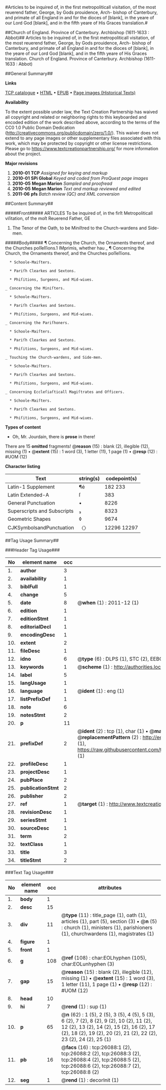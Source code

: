 #Articles to be inquired of, in the first metropoliticall visitation, of the most reuerend father, George, by Gods prouidence, Arch- bishop of Canterbury, and primate of all England in and for the dioces of [blank], in the yeare of our Lord God [blank], and in the fifth yeare of His Graces translation.#

##Church of England. Province of Canterbury. Archbishop (1611-1633 : Abbot)##
Articles to be inquired of, in the first metropoliticall visitation, of the most reuerend father, George, by Gods prouidence, Arch- bishop of Canterbury, and primate of all England in and for the dioces of [blank], in the yeare of our Lord God [blank], and in the fifth yeare of His Graces translation.
Church of England. Province of Canterbury. Archbishop (1611-1633 : Abbot)

##General Summary##

**Links**

[TCP catalogue](http://www.ota.ox.ac.uk/tcp/)  • 
[HTML](http://tei.it.ox.ac.uk/tcp/Texts-HTML/free/A00/A00149.html)  • 
[EPUB](http://tei.it.ox.ac.uk/tcp/Texts-EPUB/free/A00/A00149.epub) • 
[Page images (Historical Texts)](https://historicaltexts.jisc.ac.uk/eebo-23020998e)

**Availability**

To the extent possible under law, the Text Creation Partnership has waived all copyright and related or neighboring rights to this keyboarded and encoded edition of the work described above, according to the terms of the CC0 1.0 Public Domain Dedication (http://creativecommons.org/publicdomain/zero/1.0/). This waiver does not extend to any page images or other supplementary files associated with this work, which may be protected by copyright or other license restrictions. Please go to https://www.textcreationpartnership.org/ for more information about the project.

**Major revisions**

1. __2010-01__ __TCP__ *Assigned for keying and markup*
1. __2010-01__ __SPi Global__ *Keyed and coded from ProQuest page images*
1. __2010-05__ __Megan Marion__ *Sampled and proofread*
1. __2010-05__ __Megan Marion__ *Text and markup reviewed and edited*
1. __2011-06__ __pfs__ *Batch review (QC) and XML conversion*

##Content Summary##

#####Front#####
ARTICLES To be inquired of, in the firſt Metropoliticall viſitation, of the moſt Reuerend Father, GE
1. The Tenor of the Oath, to be Miniſtred to the Church-wardens and Side-men.

#####Body#####
¶ Concerning the Church, the Ornaments thereof, and the Churches poſſeſſions.1 IMprimis, whether hau
    _ ¶ Concerning the Church, the Ornaments thereof, and the Churches poſſeſſions.

      * Schoole-Maiſters.

      * Pariſh Clearkes and Sextons.

      * Phiſitions, Surgeons, and Mid-wiues.

    _ Concerning the Miniſters.

      * Schoole-Maiſters.

      * Pariſh Clearkes and Sextons.

      * Phiſitions, Surgeons, and Mid-wiues.

    _ Concerning the Pariſhoners.

      * Schoole-Maiſters.

      * Pariſh Clearkes and Sextons.

      * Phiſitions, Surgeons, and Mid-wiues.

    _ Touching the Church-wardens, and Side-men.

      * Schoole-Maiſters.

      * Pariſh Clearkes and Sextons.

      * Phiſitions, Surgeons, and Mid-wiues.

    _ Concerning Eccleſiaſticall Magiſtrates and Officers.

      * Schoole-Maiſters.

      * Pariſh Clearkes and Sextons.

      * Phiſitions, Surgeons, and Mid-wiues.

**Types of content**

  * Oh, Mr. Jourdain, there is **prose** in there!

There are 15 **omitted** fragments! 
 @__reason__ (15) : blank (2), illegible (12), missing (1)  •  @__extent__ (15) : 1 word (3), 1 letter (11), 1 page (1)  •  @__resp__ (12) : #UOM (12)

**Character listing**


|Text|string(s)|codepoint(s)|
|---|---|---|
|Latin-1 Supplement|¶é|182 233|
|Latin Extended-A|ſ|383|
|General Punctuation|•|8226|
|Superscripts             and Subscripts|₃|8323|
|Geometric Shapes|◊|9674|
|CJKSymbolsandPunctuation|〈〉|12296 12297|

##Tag Usage Summary##

###Header Tag Usage###

|No|element name|occ|attributes|
|---|---|---|---|
|1.|__author__|3||
|2.|__availability__|1||
|3.|__biblFull__|1||
|4.|__change__|5||
|5.|__date__|8| @__when__ (1) : 2011-12 (1)|
|6.|__edition__|1||
|7.|__editionStmt__|1||
|8.|__editorialDecl__|1||
|9.|__encodingDesc__|1||
|10.|__extent__|2||
|11.|__fileDesc__|1||
|12.|__idno__|6| @__type__ (6) : DLPS (1), STC (2), EEBO-CITATION (1), OCLC (1), VID (1)|
|13.|__keywords__|1| @__scheme__ (1) : http://authorities.loc.gov/ (1)|
|14.|__label__|5||
|15.|__langUsage__|1||
|16.|__language__|1| @__ident__ (1) : eng (1)|
|17.|__listPrefixDef__|1||
|18.|__note__|6||
|19.|__notesStmt__|2||
|20.|__p__|11||
|21.|__prefixDef__|2| @__ident__ (2) : tcp (1), char (1)  •  @__matchPattern__ (2) : ([0-9\-]+):([0-9IVX]+) (1), (.+) (1)  •  @__replacementPattern__ (2) : http://eebo.chadwyck.com/downloadtiff?vid=$1&page=$2 (1), https://raw.githubusercontent.com/textcreationpartnership/Texts/master/tcpchars.xml#$1 (1)|
|22.|__profileDesc__|1||
|23.|__projectDesc__|1||
|24.|__pubPlace__|2||
|25.|__publicationStmt__|2||
|26.|__publisher__|2||
|27.|__ref__|1| @__target__ (1) : http://www.textcreationpartnership.org/docs/. (1)|
|28.|__revisionDesc__|1||
|29.|__seriesStmt__|1||
|30.|__sourceDesc__|1||
|31.|__term__|2||
|32.|__textClass__|1||
|33.|__title__|3||
|34.|__titleStmt__|2||


###Text Tag Usage###

|No|element name|occ|attributes|
|---|---|---|---|
|1.|__body__|1||
|2.|__desc__|15||
|3.|__div__|11| @__type__ (11) : title_page (1), oath (1), articles (1), part (5), section (3)  •  @__n__ (5) : church (1), ministers (1), parishioners (1), churchwardens (1), magistrates (1)|
|4.|__figure__|1||
|5.|__front__|1||
|6.|__g__|108| @__ref__ (108) : char:EOLhyphen (105), char:EOLunhyphen (3)|
|7.|__gap__|15| @__reason__ (15) : blank (2), illegible (12), missing (1)  •  @__extent__ (15) : 1 word (3), 1 letter (11), 1 page (1)  •  @__resp__ (12) : #UOM (12)|
|8.|__head__|10||
|9.|__hi__|7| @__rend__ (1) : sup (1)|
|10.|__p__|65| @__n__ (62) : 1 (5), 2 (5), 3 (5), 4 (5), 5 (3), 6 (2), 7 (2), 8 (2), 9 (2), 10 (2), 11 (2), 12 (2), 13 (2), 14 (2), 15 (2), 16 (2), 17 (2), 18 (2), 19 (2), 20 (2), 21 (2), 22 (2), 23 (2), 24 (2), 25 (1)|
|11.|__pb__|16| @__facs__ (16) : tcp:26088:1 (2), tcp:26088:2 (2), tcp:26088:3 (2), tcp:26088:4 (2), tcp:26088:5 (2), tcp:26088:6 (2), tcp:26088:7 (2), tcp:26088:8 (2)|
|12.|__seg__|1| @__rend__ (1) : decorInit (1)|
